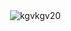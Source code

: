 
<p>&nbsp;<img align="center" src="https://github-readme-stats.vercel.app/api?username=kgvkgv20&show_icons=true&locale=en" alt="kgvkgv20" /></p>



<!--
**kgvkgv20/kgvkgv20** is a ✨ _special_ ✨ repository because its `README.md` (this file) appears on your GitHub profile.

Here are some ideas to get you started:

- 🔭 I’m currently working on ...
- 🌱 I’m currently learning ...
- 👯 I’m looking to collaborate on ...
- 🤔 I’m looking for help with ...
- 💬 Ask me about ...
- 📫 How to reach me: ...
- 😄 Pronouns: ...
- ⚡ Fun fact: ...
-->

